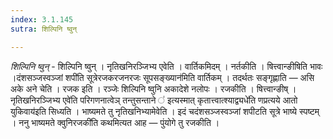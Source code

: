 ```yaml
---
index: 3.1.145
sutra: शिल्पिनि ष्वुन्

---
```

_शिल्पिनि ष्वुन्_ - शिल्पिनि ष्वुन् । नृतिखनिरञ्जिभ्य एवेति । वार्तिकमिदम् । नर्तकीति । षित्त्वान्ङीषिति भावः ।दंशसञ्जस्वञ्जां शपी॑ति सूत्रेरजकरजनरजः सूपसङ्ख्यान॑मिति वार्तिकम् । तदर्थतः सङ्गृह्णाति —  असि अके अने चेति । रजक इति । रञ्जेः शिल्पिनि ष्वुनि अकादेशे नलोपः । रजकीति । षित्त्वान्ङीष् ।नृतिखनिरञ्जिभ्य एवे॑ति परिगणनात्वेञ् तन्तुसन्ताने ॑ इत्यस्मात् कृतात्त्वात्श्याद्व्यधे॑ति णप्रत्यये आतो युकिवाय॑इति सिध्यति । भाष्यमते तु नृतिखनिभ्यामेवेति । इदं चदंशसञ्जस्वञ्जां शपीटति सूत्रे भाष्ये स्पष्टम् । ननु भाष्यमते क्वुनिरजकी॑ति कथमित्यत आह —  पुंयोगे तु रजकीति ।